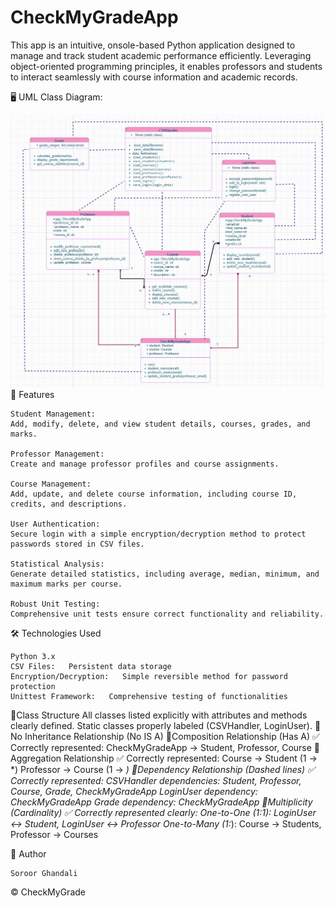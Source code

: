 # CheckMyGradeApp
This app is an intuitive, onsole-based Python application designed to manage and track student academic performance efficiently. Leveraging object-oriented programming principles, it enables professors and students to interact seamlessly with course information and academic records.
  
   🖥️ UML Class Diagram:
   
![UML Class Diagram](UML_Class_Diagram.jpg)
   🚀 Features

    Student Management:  
    Add, modify, delete, and view student details, courses, grades, and marks.

    Professor Management:  
    Create and manage professor profiles and course assignments.

    Course Management:  
    Add, update, and delete course information, including course ID, credits, and descriptions.

    User Authentication:  
    Secure login with a simple encryption/decryption method to protect passwords stored in CSV files.

    Statistical Analysis:  
    Generate detailed statistics, including average, median, minimum, and maximum marks per course.

    Robust Unit Testing:  
    Comprehensive unit tests ensure correct functionality and reliability.

   🛠️ Technologies Used

    Python 3.x  
    CSV Files:   Persistent data storage
    Encryption/Decryption:   Simple reversible method for password protection
    Unittest Framework:   Comprehensive testing of functionalities



📌Class Structure
   All classes listed explicitly with attributes and methods clearly defined.
   Static classes properly labeled (CSVHandler, LoginUser).
   🎯No Inheritance Relationship (No IS A)
   🎯Composition Relationship (Has A)
      ✅ Correctly represented:
         CheckMyGradeApp → Student, Professor, Course
   🎯Aggregation Relationship 
      ✅ Correctly represented:
         Course → Student (1 → *)
         Professor → Course (1 → *)
   🎯Dependency Relationship (Dashed lines)
      ✅ Correctly represented:
         CSVHandler dependencies: Student, Professor, Course, Grade, CheckMyGradeApp
         LoginUser dependency: CheckMyGradeApp
         Grade dependency: CheckMyGradeApp
  🎯Multiplicity (Cardinality)
      ✅ Correctly represented clearly:
         One-to-One (1:1): LoginUser ↔ Student, LoginUser ↔ Professor
         One-to-Many (1:*): Course → Students, Professor → Courses

  📌 Author

    Soroor Ghandali   
© CheckMyGrade 
 
